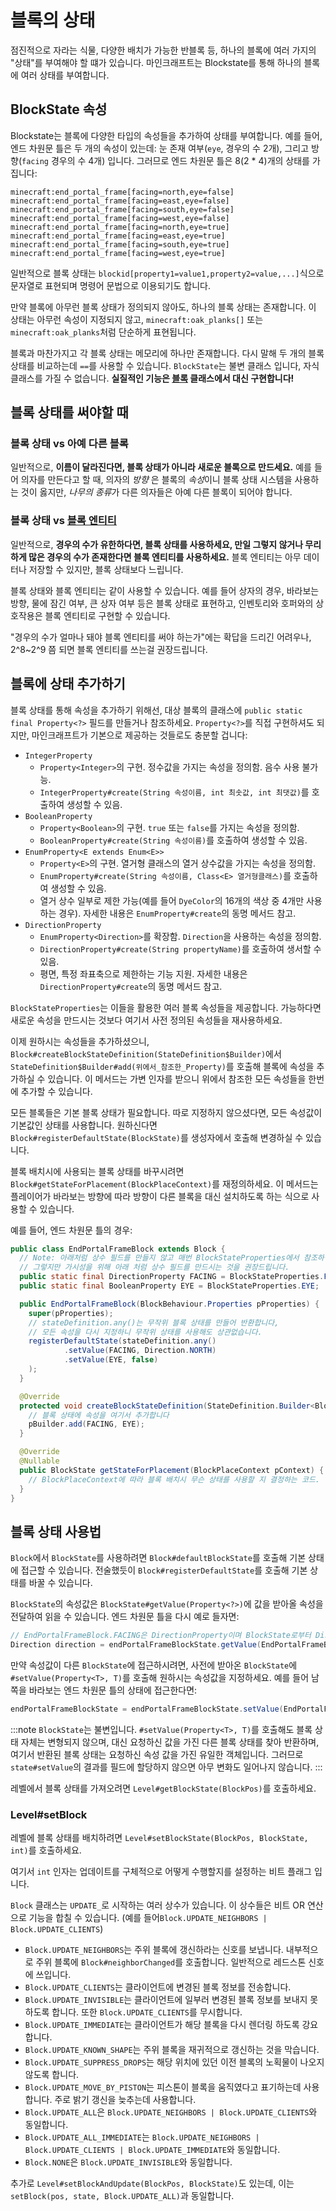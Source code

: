 블록의 상태
=========

점진적으로 자라는 식물, 다양한 배치가 가능한 반블록 등, 하나의 블록에 여러 가지의 "상태"를 부여해야 할 떄가 있습니다. 마인크래프트는 Blockstate를 통해 하나의 블록에 여러 상태를 부여합니다.

BlockState 속성
---------------

Blockstate는 블록에 다양한 타입의 속성들을 추가하여 상태를 부여합니다. 예를 들어, 엔드 차원문 틀은 두 개의 속성이 있는데: 눈 존재 여부(`eye`, 경우의 수 2개), 그리고 방향(`facing` 경우의 수 4개) 입니다. 그러므로 엔드 차원문 틀은 8(2 * 4)개의 상태를 가집니다:

```
minecraft:end_portal_frame[facing=north,eye=false]
minecraft:end_portal_frame[facing=east,eye=false]
minecraft:end_portal_frame[facing=south,eye=false]
minecraft:end_portal_frame[facing=west,eye=false]
minecraft:end_portal_frame[facing=north,eye=true]
minecraft:end_portal_frame[facing=east,eye=true]
minecraft:end_portal_frame[facing=south,eye=true]
minecraft:end_portal_frame[facing=west,eye=true]
```

일반적으로 블록 상태는 `blockid[property1=value1,property2=value,...]`식으로 문자열로 표현되며 명령어 문법으로 이용되기도 합니다.

만약 블록에 아무런 블록 상태가 정의되지 않아도, 하나의 블록 상태는 존재합니다. 이 상태는 아무런 속성이 지정되지 않고, `minecraft:oak_planks[]` 또는 `minecraft:oak_planks`처럼 단순하게 표현됩니다.

블록과 마찬가지고 각 블록 상태는 메모리에 하나만 존재합니다. 다시 말해 두 개의 블록 상태를 비교하는데 `==`를 사용할 수 있습니다. `BlockState`는 불변 클래스 입니다, 자식 클래스를 가질 수 없습니다. **실질적인 기능은 [블록][block] 클래스에서 대신 구현합니다!**

블록 상태를 써야할 때
-----------------------

### 블록 상태 vs 아예 다른 블록

일반적으로, **이름이 달라진다면, 블록 상태가 아니라 새로운 블록으로 만드세요.** 예를 들어 의자를 만든다고 할 때, 의자의 *방향* 은 블록의 *속성*이니 블록 상태 시스템을 사용하는 것이 옳지만, *나무의 종류*가 다른 의자들은 아예 다른 블록이 되어야 합니다.

### 블록 상태 vs [블록 엔티티][blockentity]

일반적으로, **경우의 수가 유한하다면, 블록 상태를 사용하세요, 만일 그렇지 않거나 무리하게 많은 경우의 수가 존재한다면 블록 엔티티를 사용하세요.** 블록 엔티티는 아무 데이터나 저장할 수 있지만, 블록 상태보다 느립니다.

블록 상태와 블록 엔티티는 같이 사용할 수 있습니다. 예를 들어 상자의 경우, 바라보는 방향, 물에 잠긴 여부, 큰 상자 여부 등은 블록 상태로 표현하고, 인벤토리와 호퍼와의 상호작용은 블록 엔티티로 구현할 수 있습니다.

"경우의 수가 얼마나 돼야 블록 엔티티를 써야 하는가"에는 확답을 드리긴 어려우나, 2^8~2^9 쯤 되면 블록 엔티티를 쓰는걸 권장드립니다.

블록에 상태 추가하기
---------------------------------------

블록 상태를 통해 속성을 추가하기 위해선, 대상 블록의 클래스에 `public static final Property<?>` 필드를 만들거나 참조하세요. `Property<?>`를 직접 구현하셔도 되지만, 마인크래프트가 기본으로 제공하는 것들로도 충분할 겁니다:

* `IntegerProperty`
  * `Property<Integer>`의 구현. 정수값을 가지는 속성을 정의함. 음수 사용 불가능.
  * `IntegerProperty#create(String 속성이름, int 최솟값, int 최댓값)`를 호출하여 생성할 수 있음.
* `BooleanProperty`
  * `Property<Boolean>`의 구현. `true` 또는 `false`를 가지는 속성을 정의함.
  * `BooleanProperty#create(String 속성이름)`를 호출하여 생성할 수 있음.
* `EnumProperty<E extends Enum<E>>`
  * `Property<E>`의 구현. 열거형 클래스의 열거 상수값을 가지는 속성을 정의함.
  * `EnumProperty#create(String 속성이름, Class<E> 열거형클래스)`를 호출하여 생성할 수 있음.
  * 열거 상수 일부로 제한 가능(예를 들어 `DyeColor`의 16개의 색상 중 4개만 사용하는 경우). 자세한 내용은 `EnumProperty#create`의 동명 메서드 참고.
* `DirectionProperty`
  * `EnumProperty<Direction>`를 확장함. `Direction`을 사용하는 속성을 정의함.
  * `DirectionProperty#create(String propertyName)`를 호출하여 생서할 수 있음.
  * 평면, 특정 좌표축으로 제한하는 기능 지원. 자세한 내용은 `DirectionProperty#create`의 동명 메서드 참고.

`BlockStateProperties`는 이들을 활용한 여러 블록 속성들을 제공합니다. 가능하다면 새로운 속성을 만드시는 것보다 여기서 사전 정의된 속성들을 재사용하세요.

이제 원하시는 속성들을 추가하셨으니, `Block#createBlockStateDefinition(StateDefinition$Builder)`에서 `StateDefinition$Builder#add(위에서_참조한_Property)`를 호출해 블록에 속성을 추가하실 수 있습니다. 이 메서드는 가변 인자를 받으니 위에서 참조한 모든 속성들을 한번에 추가할 수 있습니다.

모든 블록들은 기본 블록 상태가 필요합니다. 따로 지정하지 않으셨다면, 모든 속성값이 기본값인 상태를 사용합니다. 원하신다면 `Block#registerDefaultState(BlockState)`를 생성자에서 호출해 변경하실 수 있습니다.

블록 배치시에 사용되는 블록 상태를 바꾸시려면 `Block#getStateForPlacement(BlockPlaceContext)`를 재정의하세요. 이 메서드는 플레이어가 바라보는 방향에 따라 방향이 다른 블록을 대신 설치하도록 하는 식으로 사용할 수 있습니다.

예를 들어, 엔드 차원문 틀의 경우:

```java
public class EndPortalFrameBlock extends Block {
  // Note: 아래처럼 상수 필드를 만들지 않고 매번 BlockStateProperties에서 참조하실 수도 있습니다.
  // 그렇지만 가시성을 위해 아래 처럼 상수 필드를 만드시는 것을 권장드립니다.
  public static final DirectionProperty FACING = BlockStateProperties.FACING;
  public static final BooleanProperty EYE = BlockStateProperties.EYE;

  public EndPortalFrameBlock(BlockBehaviour.Properties pProperties) {
    super(pProperties);
    // stateDefinition.any()는 무작위 블록 상태를 만들어 반환합니다,
    // 모든 속성을 다시 지정하니 무작위 상태를 사용해도 상관없습니다.
    registerDefaultState(stateDefinition.any()
            .setValue(FACING, Direction.NORTH)
            .setValue(EYE, false)
    );
  }

  @Override
  protected void createBlockStateDefinition(StateDefinition.Builder<Block, BlockState> pBuilder) {
    // 블록 상태에 속성을 여기서 추가합니다
    pBuilder.add(FACING, EYE);
  }

  @Override
  @Nullable
  public BlockState getStateForPlacement(BlockPlaceContext pContext) {
    // BlockPlaceContext에 따라 블록 배치시 무슨 상태를 사용할 지 결정하는 코드.
  }
}
```

블록 상태 사용법
---------------------

`Block`에서 `BlockState`를 사용하려면 `Block#defaultBlockState`를 호출해 기본 상태에 접근할 수 있습니다. 전술했듯이 `Block#registerDefaultState`를 호출해 기본 상태를 바꿀 수 있습니다. 

`BlockState`의 속성값은 `BlockState#getValue(Property<?>)`에 값을 받아올 속성을 전달하여 읽을 수 있습니다. 엔드 차원문 틀을 다시 예로 들자면:


```java
// EndPortalFrameBlock.FACING은 DirectionProperty이며 BlockState로부터 Direction 값을 읽는데 사용합니다
Direction direction = endPortalFrameBlockState.getValue(EndPortalFrameBlock.FACING);
```

만약 속성값이 다른 `BlockState`에 접근하시려면, 사전에 받아온 `BlockState`에 `#setValue(Property<T>, T)`를 호출해 원하시는 속성값을 지정하세요. 예를 들어 남쪽을 바라보는 엔드 차원문 틀의 상태에 접근한다면:

```java
endPortalFrameBlockState = endPortalFrameBlockState.setValue(EndPortalFrameBlock.FACING, Direction.SOUTH);
```

:::note
`BlockState`는 불변입니다. `#setValue(Property<T>, T)`를 호출해도 블록 상태 자체는 변형되지 않으며, 대신 요청하신 값을 가진 다른 블록 상태를 찾아 반환하며, 여기서 반환된 블록 상태는 요청하신 속성 값을 가진 유일한 객체입니다. 그러므로 `state#setValue`의 결과를 필드에 할당하지 않으면 아무 변화도 일어나지 않습니다.
:::

레벨에서 블록 상태를 가져오려면 `Level#getBlockState(BlockPos)`를 호출하세요.

### Level#setBlock

레벨에 블록 상태를 배치하려면 `Level#setBlockState(BlockPos, BlockState, int)`를 호출하세요.

여기서 `int` 인자는 업데이트를 구체적으로 어떻게 수행할지를 설정하는 비트 플래그 입니다.

`Block` 클래스는 `UPDATE_`로 시작하는 여러 상수가 있습니다. 이 상수들은 비트 OR 연산으로 기능을 합칠 수 있습니다. (예를 들어`Block.UPDATE_NEIGHBORS | Block.UPDATE_CLIENTS`)

- `Block.UPDATE_NEIGHBORS`는 주위 블록에 갱신하라는 신호를 보냅니다. 내부적으로 주위 블록에 `Block#neighborChanged`를 호출합니다. 일반적으로 레드스톤 신호에 쓰입니다.
- `Block.UPDATE_CLIENTS`는 클라이언트에 변경된 블록 정보를 전송합니다.
- `Block.UPDATE_INVISIBLE`는 클라이언트에 일부러 변경된 블록 정보를 보내지 못하도록 합니다. 또한 `Block.UPDATE_CLIENTS`를 무시합니다.
- `Block.UPDATE_IMMEDIATE`는 클라이언트가 해당 블록을 다시 렌더링 하도록 강요합니다.
- `Block.UPDATE_KNOWN_SHAPE`는 주위 블록을 재귀적으로 갱신하는 것을 막습니다.
- `Block.UPDATE_SUPPRESS_DROPS`는 해당 위치에 있던 이전 블록의 노획물이 나오지 않도록 합니다.
- `Block.UPDATE_MOVE_BY_PISTON`는 피스톤이 블록을 움직였다고 표기하는데 사용합니다. 주로 밝기 갱신을 늦추는데 사용합니다.
- `Block.UPDATE_ALL`은 `Block.UPDATE_NEIGHBORS | Block.UPDATE_CLIENTS`와 동일합니다.
- `Block.UPDATE_ALL_IMMEDIATE`는 `Block.UPDATE_NEIGHBORS | Block.UPDATE_CLIENTS | Block.UPDATE_IMMEDIATE`와 동일합니다.
- `Block.NONE`은 `Block.UPDATE_INVISIBLE`와 동일합니다.

추가로 `Level#setBlockAndUpdate(BlockPos, BlockState)`도 있는데, 이는 `setBlock(pos, state, Block.UPDATE_ALL)`과 동일합니다.

[block]: index.md
[blockentity]: ../blockentities/index.md
